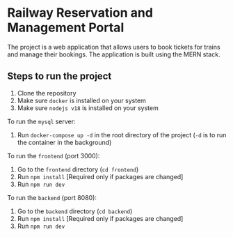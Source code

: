 # Railway Reservation and Management Portal

The project is a web application that allows users to book tickets for trains and manage their bookings. The application is built using the MERN stack.

## Steps to run the project

1. Clone the repository
2. Make sure `docker` is installed on your system
3. Make sure `nodejs v18` is installed on your system

To run the `mysql` server:

1. Run `docker-compose up -d` in the root directory of the project (`-d` is to run the container in the background)

To run the `frontend` (port 3000):

1. Go to the `frontend` directory (`cd frontend`)
2. Run `npm install` [Required only if packages are changed]
3. Run `npm run dev`

To run the `backend` (port 8080):

1. Go to the `backend` directory (`cd backend`)
2. Run `npm install` [Required only if packages are changed]
3. Run `npm run dev`
